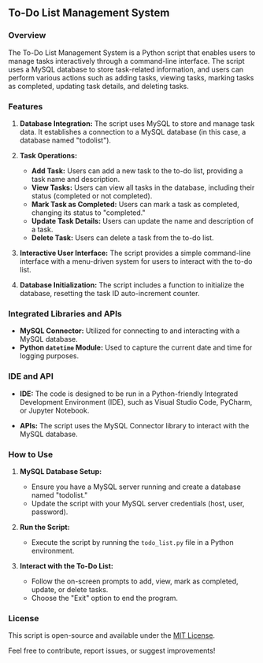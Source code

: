 ## To-Do List Management System

### Overview
The To-Do List Management System is a Python script that enables users to manage tasks interactively through a command-line interface. The script uses a MySQL database to store task-related information, and users can perform various actions such as adding tasks, viewing tasks, marking tasks as completed, updating task details, and deleting tasks.

### Features
1. **Database Integration:** The script uses MySQL to store and manage task data. It establishes a connection to a MySQL database (in this case, a database named "todolist").

2. **Task Operations:**
   - **Add Task:** Users can add a new task to the to-do list, providing a task name and description.
   - **View Tasks:** Users can view all tasks in the database, including their status (completed or not completed).
   - **Mark Task as Completed:** Users can mark a task as completed, changing its status to "completed."
   - **Update Task Details:** Users can update the name and description of a task.
   - **Delete Task:** Users can delete a task from the to-do list.

3. **Interactive User Interface:** The script provides a simple command-line interface with a menu-driven system for users to interact with the to-do list.

4. **Database Initialization:** The script includes a function to initialize the database, resetting the task ID auto-increment counter.

### Integrated Libraries and APIs
- **MySQL Connector:** Utilized for connecting to and interacting with a MySQL database.
- **Python `datetime` Module:** Used to capture the current date and time for logging purposes.

### IDE and API
- **IDE:** The code is designed to be run in a Python-friendly Integrated Development Environment (IDE), such as Visual Studio Code, PyCharm, or Jupyter Notebook.

- **APIs:** The script uses the MySQL Connector library to interact with the MySQL database.

### How to Use
1. **MySQL Database Setup:**
   - Ensure you have a MySQL server running and create a database named "todolist."
   - Update the script with your MySQL server credentials (host, user, password).

2. **Run the Script:**
   - Execute the script by running the `todo_list.py` file in a Python environment.

3. **Interact with the To-Do List:**
   - Follow the on-screen prompts to add, view, mark as completed, update, or delete tasks.
   - Choose the "Exit" option to end the program.

### License
This script is open-source and available under the [MIT License](LICENSE.md).

Feel free to contribute, report issues, or suggest improvements!
